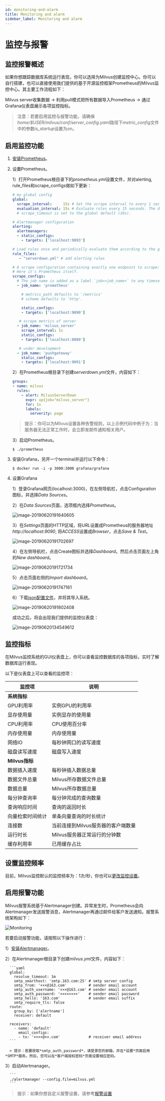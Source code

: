 ```yaml
---
id: monitoring-and-alarm
title: Monitoring and alarm
sidebar_label: Monitoring and alarm
---
```


# 监控与报警

## 监控报警概述
如果你想跟踪数据库系统运行表现，你可以选择为Milvus创建监控中心。你可以自行搭建，也可以直接使用我们提供的基于开源监控框架Prometheus的Milvus监控中心。其主要工作流程如下：

Milvus server收集数据 -> 利用pull模式把所有数据导入Prometheus -> 通过Grafana仪表盘展示各项监控指标。

> 注意：若要启用监控与报警功能，请确保*home/$USER/milvus/conf/server_config.yaml*路径下*metric_config*文件中的参数*is_startup*设置为*on*。

## 启用监控功能

1. [安装Prometheus](https://prometheus.io/download/#prometheus)。

2. 设置Prometheus。

   1）打开Prometheus根目录下的*prometheus.yml*设置文件，并对alerting, rule_files和scrape_configs做如下更新：
   
      ```yaml
      # my global config
      global:
        scrape_interval:     15s # Set the scrape interval to every 1 seconds. Default is every 1 minute.
        evaluation_interval: 15s # Evaluate rules every 15 seconds. The default is every 1 minute.
        # scrape_timeout is set to the global default (10s).

      # Alertmanager configuration
      alerting:
        alertmanagers:
        - static_configs:
          - targets: ['localhost:9093']

      # Load rules once and periodically evaluate them according to the global 'evaluation_interval'.
      rule_files:
         - "serverdown.yml" # add alerting rules

      # A scrape configuration containing exactly one endpoint to scrape:
      # Here it's Prometheus itself.
      scrape_configs:
        # The job name is added as a label `job=<job_name>` to any timeseries scraped from this config.
        - job_name: 'prometheus'

          # metrics_path defaults to '/metrics'
          # scheme defaults to 'http'.

          static_configs:
          - targets: ['localhost:9090']

  	     # scrape metrics of server
        - job_name: 'milvus_server'
          scrape_interval: 1s
          static_configs:
          - targets: ['localhost:8080']

  	     # under development
        - job_name: 'pushgateway'
          static_configs:
          - targets: ['localhost:9091']
      ```

   2）在Prometheus根目录下创建*serverdown.yml*文件，内容如下：

      ```yaml
      groups:
      - name: milvus
        rules:
          - alert: MilvusServerDown
            expr: up{job="milvus_server"}
            for: 1s
            labels:
              serverity: page
      ```
      > 提示：你可以为Milvus设置各种告警规则，以上示例代码中例子为：当服务器无法正常工作时，会立即发邮件通知相关用户。

   3）启动Prometheus。
      ```
      $ ./prometheus
      ```

3. 安装Grafana，另开一个terminal并运行以下命令：
   
      ```
      $ docker run -i -p 3000:3000 grafana/grafana
      ```
4. 设置Grafana
   
   1）登录Grafana网页(localhost:3000)，在左侧导航栏，点击Configuration图标，并选择*Data Sources*。
   
   2）在*Data Sources*页面，选项框内选择*Prometheus*。
   
      ![image-20190620191640605](assets/datasource.png)
   
   3）在*Settings*页面的HTTP区域，将*URL*设置成Prometheus的服务器地址*http://localhost:9090*, 将*ACCESS*设置成*Browser*，点击*Save & Test*。
   
      ![image-20190620191702697](assets/settings.png)
   
   4）在左侧导航栏，点击Create图标并选择*Dashboard*。然后点击页面左上角的*New dashboard*。
   
      ![image-20190620191721734](assets/newdashboard.png)
   
   5）点击页面右侧的*Import dashboard*。
   
      ![image-20190620191747161](assets/importdashboard.png)
   
   6）下载[json配置文件](assets/dashboard.json)，并将其导入系统。
   
      ![image-20190620191802408](assets/importjson.png)

   成功之后，将会出现我们提供的监控仪表盘：
   
   ![image-20190620134549612](assets/prometheus.png)


## 监控指标
在Milvus监控系统的GUI仪表盘上，你可以查看监控数据库的各项指标，实时了解数据库运行表现。

以下是仪表盘上可以查看的监控项：

|    监控项       |      说明                        |
|----------------|----------------------------------|
| **系统指标**    |                                  |
| GPU利用率       |    实例GPU的利用率                |
| 显存使用量      |    实例显存的使用量                |
| CPU利用率       |    CPU使用百分率                  |
| 内存使用量      |     内存使用量                     |
| 网络IO          |    每秒钟网口的读写速度            |
| 磁盘读写速度     |    磁盘写入速度                   |
| **Milvus指标**  |                                  |
| 数据插入速度     |         每秒钟插入数据总量        |
| 数据文件总量     |       Milvus所存数据文件总量      |
| 数据总量        |Milvus所存数据总量                 |
| 每分钟查询率    |  每分钟完成的查询数量              |
| 查询响应时间     |      查询的返回时长               |
| 向量检索时间统计  |    单条向量查询的时长统计         |
| 连接数          |  当前连接到Milvus服务器的客户端数量 |
| 运行时长        |   Milvus服务器正常运行的分钟数      |
| 缓存利用率       |    已用缓存占比                   |

## 设置监控频率
目前，Milvus监控默认的监控频率为：1次/秒，你也可以[更改监控设置](https://prometheus.io/docs/prometheus/latest/configuration/configuration/)。


## 启用报警功能
Milvus报警系统基于Alertmanager创建。异常发生时，Prometheus会向Alertmanager发送报警消息，Alertmanager再通过邮件给客户发送通知。报警系统架构如下：

![Monitoring](assets/Monitoring.png)

若要启动报警功能，请按照以下操作进行：

   1）[安装Alertmanager](prometheus.io/download/#alertmanager)。

   2）在Alertmanager根目录下创建*milvus.yml*文件，内容如下：
   
      ```yaml
      global:
        resolve_timeout: 1m
        smtp_smarthost: 'smtp.163.com:25' # smtp server config
        smtp_from: '×××@163.com'          # sender email account
        smtp_auth_username: '×××@163.com' # sender email account
        smtp_auth_password: '××××××××'    # sender email password
        smtp_hello: '163.com'             # sender email suffix
        smtp_require_tls: false
      route:
        group_by: ['alertname']
        receiver: default
    
      receivers:
        - name: 'default'
          email_configs:
          - to: '××××@××.com'             # receiver email address
      ```
      
      > 提示：若要获取*smtp_auth_password*，请登录您的邮箱，并在*设置*页面启用*SMTP*服务。然后，您可以在*客户端授权密码*页面设置相应密码。

   3）启动Alertmanager。
   
      ```
      ./alertmanager --config.file=milvus.yml
      ```
      
> 提示：如果你想自定义报警设置，请参考[报警设置](https://prometheus.io/docs/alerting/configuration/#configuration-file)

